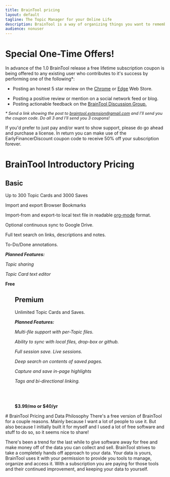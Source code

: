 ```yaml
---
title: BrainTool pricing
layout: default
tagline: The Topic Manager for your Online Life
description: BrainTool is a way of organizing things you want to remember and get back to, using notes and a nested topic tree. Its also a better way to control your browser.
audience: nonuser
---
```


# Special One-Time Offers!
In advance of the 1.0 BrainTool release a free lifetime subscription coupon is being offered to any existing user who contributes to it's success by performing one of the following*:
- Posting an honest 5 star review on the [Chrome](https://chrome.google.com/webstore/detail/braintool-beyond-bookmark/fialfmcgpibjgdoeodaondepigiiddio) or [Edge](https://microsoftedge.microsoft.com/addons/detail/braintool-beyond-bookma/igibjpnabjgljgnfajjpapocagidmeol) Web Store.
<!-- - Filling out this survey:[link] -->
- Posting a positive review or mention on a social network feed or blog.
- Posting actionable feedback on the [BrainTool Discussion Group.](https://groups.google.com/u/0/g/braintool-discussion)

<i style="font-size:0.8rem; margin-top:0px;">* Send a link showing the post to braintool.extension@gmail.com and I'll send you the coupon code. Do all 3 and I'll send you 3 coupons!</i>

If you'd prefer to just pay and/or want to show support, please do go ahead and purchase a license. In return you can make use of the EarlyFinancerDiscount coupon code to receive 50% off your subscription forever.

# BrainTool Introductory Pricing

<div class="row">
<div class="cell left" style="padding-right: 30px;">
<h2>Basic</h2>

<p>
Up to 300 Topic Cards and 3000 Saves
</p>
<p>
Import and export Browser Bookmarks
</p>
<p>
Import-from and export-to local text file in readable <a href='http://orgmode.org' target='_blank'>org-mode</a> format.
</p>
<p>
Optional continuous sync to Google Drive.
</p>
<p>
Full text search on links, descriptions and notes. 
</p>
<p>
To-Do/Done annotations.
</p>
<p>
<i><b>Planned Features:</b></i>
</p>
<p>
<i>Topic sharing</i>
</p>
<p>
<i>Topic Card text editor</i>
</p>
<p>
<b>Free</b>
</p>
</div>
<div class="cell right" style="padding-left: 30px;">
<h2>Premium</h2>

<p>
Unlimited Topic Cards and Saves.
</p>
<p>
<i><b>Planned Features:</b></i>
</p>
<p>
<i>Multi-file support with per-Topic files.</i>
</p>
<p>
<i>Ability to sync with local files, drop-box or github.</i>
</p>
<p>
<i>Full session save. Live sessions.</i>
</p>
<p>
<i>Deep search on contents of saved pages.</i>
</p>
<p>
<i>Capture and save in-page highlights</i>
</p>
<p>
<i>Tags and bi-directional linking.</i>
</p>
<br/><br/>
<p>
<b>
$3.99/mo or $40/yr
</b>
</p>
</div>
</div>
# BrainTool Pricing and Data Philosophy
There's a free version of BrainTool for a couple reasons. Mainly because I want a lot of people to use it. But also because I initially built it for myself and I used a lot of free software and stuff to do so, so it seems nice to share!

There's been a trend for the last while to give software away for free and make money off of the data you can collect and sell. BrainTool strives to take a completely hands off approach to your data. Your data is yours, BrainTool uses it with your permission to provide you tools to manage, organize and access it. With a subscription you are paying for those tools and their continued improvement, and keeping your data to yourself.
